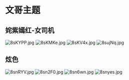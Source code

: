 # 文哥主题

## 姹紫嫣红-女司机

<!-- ![layout1](../../img/theme/wenge_nsj/1.jpeg)
![layout1](../../img/theme/wenge_nsj/2.jpeg)
![layout1](../../img/theme/wenge_nsj/3.jpeg)
![layout1](../../img/theme/wenge_nsj/4.jpeg) -->

![8sKYPP.jpg](https://s1.ax1x.com/2020/03/19/8sKYPP.jpg)
![8sKMKe.jpg](https://s1.ax1x.com/2020/03/19/8sKMKe.jpg)
![8sKV4x.jpg](https://s1.ax1x.com/2020/03/19/8sKV4x.jpg)
![8sujNq.jpg](https://s1.ax1x.com/2020/03/19/8sujNq.jpg)

## 炫色

<!-- ![layout1](../../img/theme/wenge_xs/1.jpeg)
![layout1](../../img/theme/wenge_xs/2.jpeg)
![layout1](../../img/theme/wenge_xs/3.jpeg)
![layout1](../../img/theme/wenge_xs/4.jpeg) -->

![8snRYV.jpg](https://s1.ax1x.com/2020/03/19/8snRYV.jpg)
![8sn2F0.jpg](https://s1.ax1x.com/2020/03/19/8sn2F0.jpg)
![8sn6wn.jpg](https://s1.ax1x.com/2020/03/19/8sn6wn.jpg)
![8snyes.jpg](https://s1.ax1x.com/2020/03/19/8snyes.jpg)
